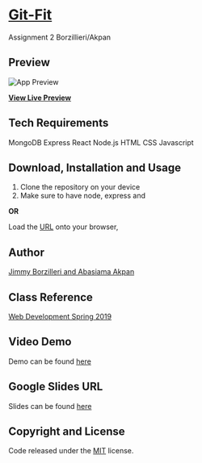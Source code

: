 # [Git-Fit](https://safe-refuge-35344.herokuapp.com/)
Assignment 2 Borzillieri/Akpan

## Preview

![App Preview](https://github.com/jimfuego/Git-Fit/client/public/img/gym.jpg) 

**[View Live Preview](https://safe-refuge-35344.herokuapp.com/)**

## Tech Requirements
MongoDB
Express
React
Node.js
HTML
CSS
Javascript






## Download, Installation and Usage
1. Clone the repository on your device
2. Make sure to have node, express and  

**OR**

Load the [URL](https://safe-refuge-35344.herokuapp.com/) onto your browser, 


## Author
[Jimmy Borzilleri and Abasiama Akpan](https://github.com/jimfuego/Git-Fit)

## Class Reference 
[Web Development Spring 2019](http://johnguerra.co/classes/webDevelopment_spring_2019/)

## Video Demo
Demo can be found [here]()

## Google Slides URL
Slides can be found [here]()

## Copyright and License
Code released under the [MIT](https://github.com/facebook/react/blob/master/LICENSE) license.
